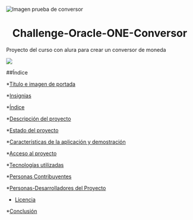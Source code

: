 ![Imagen prueba de conversor](https://user-images.githubusercontent.com/109003188/228401269-44b296c3-b568-402c-bb7a-430a939168dd.png)
<h1 align="center">Challenge-Oracle-ONE-Conversor</h1>
Proyecto del curso con alura para crear un conversor de moneda 
<p align="left">
   <img src="https://img.shields.io/badge/STATUS-EN%20DESAROLLO-green">
</p>

##Índice

*[Título e imagen de portada](#Título-e-imagen-de-portada)

*[Insignias](#insignias)

*[Índice](#índice)

*[Descripción del proyecto](#descripción-del-proyecto)

*[Estado del proyecto](#Estado-del-proyecto)

*[Características de la aplicación y demostración](#Características-de-la-aplicación-y-demostración)

*[Acceso al proyecto](#acceso-proyecto)

*[Tecnologías utilizadas](#tecnologías-utilizadas)

*[Personas Contribuyentes](#personas-contribuyentes)

*[Personas-Desarrolladores del Proyecto](#personas-desarrolladores)

* [Licencia](#licencia)

*[Conclusión](#conclusión)
